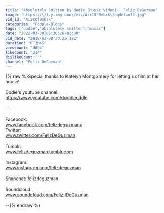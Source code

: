 ```yaml
---
title: "Absolutely Smitten by dodie (Music Video) | Feliz DeGuzman"
image: "https:\/\/i.ytimg.com\/vi\/AiiCOf9mbzk\/hqdefault.jpg"
vid_id: "AiiCOf9mbzk"
categories: "People-Blogs"
tags: ["dodie","absolutely smitten","music"]
date: "2022-03-30T05:36:26+03:00"
vid_date: "2018-03-08T20:35:17Z"
duration: "PT3M4S"
viewcount: "3604"
likeCount: "214"
dislikeCount: ""
channel: "Feliz DeGuzman"
---
```

{% raw %}Special thanks to Katelyn Montgomery for letting us film at her house!<br /><br />Dodie's youtube channel:<br /><a rel="nofollow" target="blank" href="https://www.youtube.com/doddleoddle">https://www.youtube.com/doddleoddle</a><br /><br />---<br /><br />Facebook: <br />www.facebook.com/felizdeguzmanx<br />Twitter: <br />www.twitter.com/FelizDeGuzman<br /><br />Tumblr: <br />www.felizdeguzman.tumblr.com<br /><br />Instagram: <br />www.instagram.com/felizdeguzman<br /><br />Snapchat: felizdeguzman<br /><br />Soundcloud: <br />www.soundcloud.com/Feliz-DeGuzman<br /><br />--{% endraw %}
